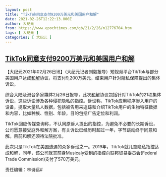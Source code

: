 ```yaml
---
layout: post
title: "TikTok同意支付9200万美元和美国用户和解"
date: 2021-02-26T12:22:13.000Z
author: 大纪元
from: https://www.epochtimes.com/gb/21/2/26/n12776704.htm
tags: [ 大纪元 ]
categories: [ 大纪元 ]
---
```

<!--1614342133000-->
[TikTok同意支付9200万美元和美国用户和解](https://www.epochtimes.com/gb/21/2/26/n12776704.htm)
------

<div>
<p>【大纪元2021年02月26日讯】（大纪元记者刘毅报导）短视频平台TikTok与部分美国用户达成<a href="https://www.epochtimes.com/gb/tag/%E5%92%8C%E8%A7%A3.html">和解</a>协议，将支付9,200万美元，结束用户针对隐私保障提出的集体诉讼。</p><p>综合大陆及港台多家媒体2月26日报导，此次<a href="https://www.epochtimes.com/gb/tag/%E5%92%8C%E8%A7%A3.html">和解</a>协议包括针对TikTok的21项集体诉讼，这些诉讼涉及各种侵犯隐私的指控。诉讼称，TikTok应用程序渗入用户的设备，提取大量私人数据，包括被告用来追踪和介绍TikTok用户的生物特征数据和内容，比如种族、性别、年龄，目的包括广告定位和利润。</p><p>TikTok回应传媒查询称，不认同原诉人提出的指控，为避免不必要的长期诉讼，公司愿意接受庭外和解方案，有关诉讼已经历时超过一年，字节跳动终于同意和解。目前和解还须待法院批准。</p><p>此次只是TikTok在美国遭遇的众多诉讼之一。2019年，TikTok就儿童隐私指控达成和解，同年，该公司就其前身Musicaly受到的指控向联邦贸易委员会(Federal Trade Commission)支付了570万美元。</p><p>责任编辑：林诗远#</p>
</div>
